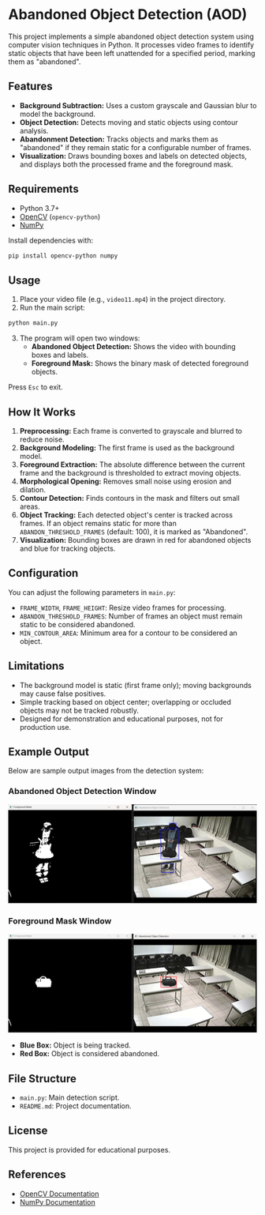 # Abandoned Object Detection (AOD)

This project implements a simple abandoned object detection system using computer vision techniques in Python. It processes video frames to identify static objects that have been left unattended for a specified period, marking them as "abandoned".

## Features

- **Background Subtraction:** Uses a custom grayscale and Gaussian blur to model the background.
- **Object Detection:** Detects moving and static objects using contour analysis.
- **Abandonment Detection:** Tracks objects and marks them as "abandoned" if they remain static for a configurable number of frames.
- **Visualization:** Draws bounding boxes and labels on detected objects, and displays both the processed frame and the foreground mask.

## Requirements

- Python 3.7+
- [OpenCV](https://opencv.org/) (`opencv-python`)
- [NumPy](https://numpy.org/)

Install dependencies with:

```bash
pip install opencv-python numpy
```

## Usage

1. Place your video file (e.g., `video11.mp4`) in the project directory.
2. Run the main script:

```bash
python main.py
```

3. The program will open two windows:
   - **Abandoned Object Detection:** Shows the video with bounding boxes and labels.
   - **Foreground Mask:** Shows the binary mask of detected foreground objects.

Press `Esc` to exit.

## How It Works

1. **Preprocessing:** Each frame is converted to grayscale and blurred to reduce noise.
2. **Background Modeling:** The first frame is used as the background model.
3. **Foreground Extraction:** The absolute difference between the current frame and the background is thresholded to extract moving objects.
4. **Morphological Opening:** Removes small noise using erosion and dilation.
5. **Contour Detection:** Finds contours in the mask and filters out small areas.
6. **Object Tracking:** Each detected object's center is tracked across frames. If an object remains static for more than `ABANDON_THRESHOLD_FRAMES` (default: 100), it is marked as "Abandoned".
7. **Visualization:** Bounding boxes are drawn in red for abandoned objects and blue for tracking objects.

## Configuration

You can adjust the following parameters in `main.py`:

- `FRAME_WIDTH`, `FRAME_HEIGHT`: Resize video frames for processing.
- `ABANDON_THRESHOLD_FRAMES`: Number of frames an object must remain static to be considered abandoned.
- `MIN_CONTOUR_AREA`: Minimum area for a contour to be considered an object.

## Limitations

- The background model is static (first frame only); moving backgrounds may cause false positives.
- Simple tracking based on object center; overlapping or occluded objects may not be tracked robustly.
- Designed for demonstration and educational purposes, not for production use.

## Example Output

Below are sample output images from the detection system:

### Abandoned Object Detection Window

![Abandoned Object Detection Example](result/Output1.png)

### Foreground Mask Window

![Foreground Mask Example](result/Output2.png)

- **Blue Box:** Object is being tracked.
- **Red Box:** Object is considered abandoned.

## File Structure

- `main.py`: Main detection script.
- `README.md`: Project documentation.

## License

This project is provided for educational purposes.

## References

- [OpenCV Documentation](https://docs.opencv.org/)
- [NumPy Documentation](https://numpy.org/doc/)
